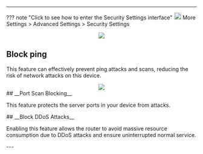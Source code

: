 
---
??? note "Click to see how to enter the Security Settings interface"
	<img src="/images/weizhi01.png" width="19" height="19">&nbsp;More Settings > Advanced Settings  > Security Settings
	<div style="text-align: center;">
    <img class="boxshadow" src="/images/security001.png">
	</div>
## __Block ping__
<p class="text">
This feature can effectively prevent ping attacks and scans, reducing the risk of network attacks on this device.
</p>
<div style="text-align: center;">
    <img class="boxshadow" src="/images/security.png">
</div>
## __Port Scan Blocking__
<p class="text">
This feature protects the server ports in your device from attacks.
</p>
## __Block DDoS Attacks__
<p class="text">
Enabling this feature allows the router to avoid massive resource consumption due to DDoS attacks and ensure uninterrupted normal service.
</p>
---

